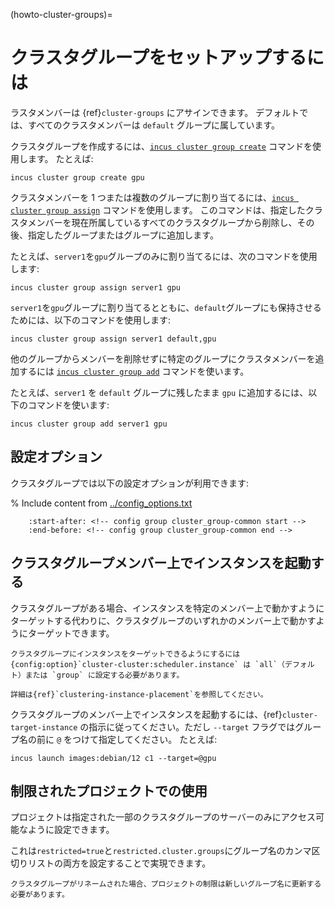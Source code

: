 (howto-cluster-groups)=
# クラスタグループをセットアップするには

ラスタメンバーは {ref}`cluster-groups` にアサインできます。
デフォルトでは、すべてのクラスタメンバーは `default` グループに属しています。

クラスタグループを作成するには、[`incus cluster group create`](incus_cluster_group_create.md) コマンドを使用します。
たとえば:

    incus cluster group create gpu

クラスタメンバーを 1 つまたは複数のグループに割り当てるには、[`incus cluster group assign`](incus_cluster_group_assign.md) コマンドを使用します。
このコマンドは、指定したクラスタメンバーを現在所属しているすべてのクラスタグループから削除し、その後、指定したグループまたはグループに追加します。

たとえば、`server1`を`gpu`グループのみに割り当てるには、次のコマンドを使用します:

    incus cluster group assign server1 gpu

`server1`を`gpu`グループに割り当てるとともに、`default`グループにも保持させるためには、以下のコマンドを使用します:

    incus cluster group assign server1 default,gpu

他のグループからメンバーを削除せずに特定のグループにクラスタメンバーを追加するには [`incus cluster group add`](incus_cluster_group_add.md) コマンドを使います。

たとえば、`server1` を `default` グループに残したまま `gpu` に追加するには、以下のコマンドを使います:

    incus cluster group add server1 gpu

## 設定オプション

クラスタグループでは以下の設定オプションが利用できます:

% Include content from [../config_options.txt](../config_options.txt)
```{include} ../config_options.txt
    :start-after: <!-- config group cluster_group-common start -->
    :end-before: <!-- config group cluster_group-common end -->
```

## クラスタグループメンバー上でインスタンスを起動する

クラスタグループがある場合、インスタンスを特定のメンバー上で動かすようにターゲットする代わりに、クラスタグループのいずれかのメンバー上で動かすようにターゲットできます。

```{note}
クラスタグループにインスタンスをターゲットできるようにするには {config:option}`cluster-cluster:scheduler.instance` は `all`（デフォルト）または `group` に設定する必要があります。

詳細は{ref}`clustering-instance-placement`を参照してください。
```

クラスタグループのメンバー上でインスタンスを起動するには、{ref}`cluster-target-instance` の指示に従ってください。ただし `--target` フラグではグループ名の前に `@` をつけて指定してください。
たとえば:

    incus launch images:debian/12 c1 --target=@gpu

## 制限されたプロジェクトでの使用

プロジェクトは指定された一部のクラスタグループのサーバーのみにアクセス可能なように設定できます。

これは`restricted=true`と`restricted.cluster.groups`にグループ名のカンマ区切りリストの両方を設定することで実現できます。

```{note}
クラスタグループがリネームされた場合、プロジェクトの制限は新しいグループ名に更新する必要があります。
```

